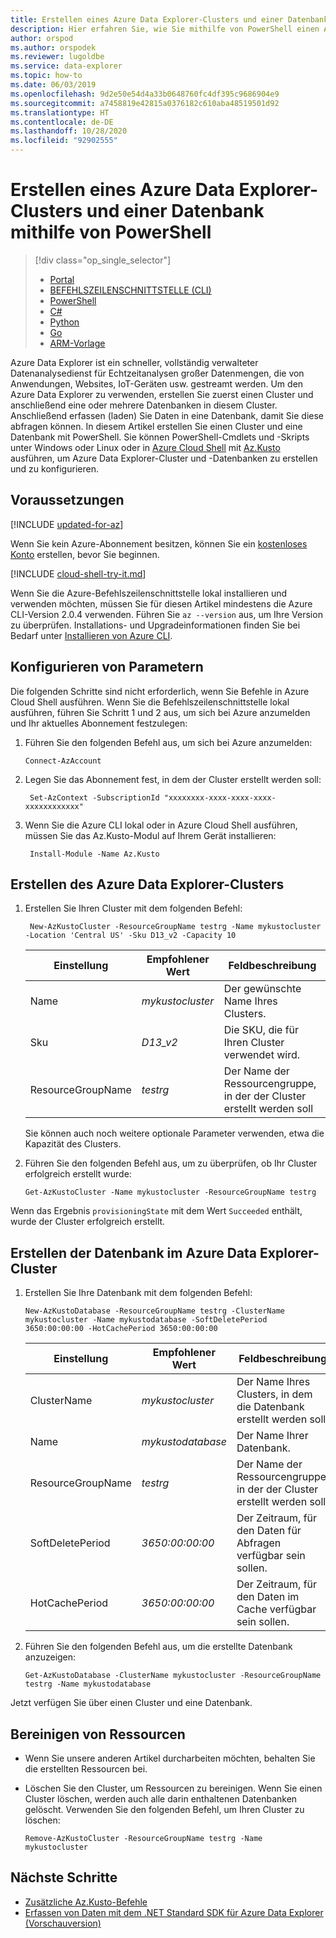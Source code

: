 ```yaml
---
title: Erstellen eines Azure Data Explorer-Clusters und einer Datenbank mit PowerShell
description: Hier erfahren Sie, wie Sie mithilfe von PowerShell einen Azure Data Explorer-Cluster und eine Datenbank erstellen.
author: orspod
ms.author: orspodek
ms.reviewer: lugoldbe
ms.service: data-explorer
ms.topic: how-to
ms.date: 06/03/2019
ms.openlocfilehash: 9d2e50e54d4a33b0648760fc4df395c9686904e9
ms.sourcegitcommit: a7458819e42815a0376182c610aba48519501d92
ms.translationtype: HT
ms.contentlocale: de-DE
ms.lasthandoff: 10/28/2020
ms.locfileid: "92902555"
---
```

# <a name="create-an-azure-data-explorer-cluster-and-database-by-using-powershell"></a>Erstellen eines Azure Data Explorer-Clusters und einer Datenbank mithilfe von PowerShell

> [!div class="op_single_selector"]
> * [Portal](create-cluster-database-portal.md)
> * [BEFEHLSZEILENSCHNITTSTELLE (CLI)](create-cluster-database-cli.md)
> * [PowerShell](create-cluster-database-powershell.md)
> * [C#](create-cluster-database-csharp.md)
> * [Python](create-cluster-database-python.md)
> * [Go](create-cluster-database-go.md)
> * [ARM-Vorlage](create-cluster-database-resource-manager.md)  

Azure Data Explorer ist ein schneller, vollständig verwalteter Datenanalysedienst für Echtzeitanalysen großer Datenmengen, die von Anwendungen, Websites, IoT-Geräten usw. gestreamt werden. Um den Azure Data Explorer zu verwenden, erstellen Sie zuerst einen Cluster und anschließend eine oder mehrere Datenbanken in diesem Cluster. Anschließend erfassen (laden) Sie Daten in eine Datenbank, damit Sie diese abfragen können. In diesem Artikel erstellen Sie einen Cluster und eine Datenbank mit PowerShell. Sie können PowerShell-Cmdlets und -Skripts unter Windows oder Linux oder in [Azure Cloud Shell](/azure/cloud-shell/overview) mit [Az.Kusto](/powershell/module/az.kusto/?view=azps-1.4.0#kusto) ausführen, um Azure Data Explorer-Cluster und -Datenbanken zu erstellen und zu konfigurieren.

## <a name="prerequisites"></a>Voraussetzungen

[!INCLUDE [updated-for-az](includes/updated-for-az.md)]

Wenn Sie kein Azure-Abonnement besitzen, können Sie ein [kostenloses Konto](https://azure.microsoft.com/free/) erstellen, bevor Sie beginnen.

[!INCLUDE [cloud-shell-try-it.md](includes/cloud-shell-try-it.md)]

Wenn Sie die Azure-Befehlszeilenschnittstelle lokal installieren und verwenden möchten, müssen Sie für diesen Artikel mindestens die Azure CLI-Version 2.0.4 verwenden. Führen Sie `az --version` aus, um Ihre Version zu überprüfen. Installations- und Upgradeinformationen finden Sie bei Bedarf unter [Installieren von Azure CLI](/cli/azure/install-azure-cli?view=azure-cli-latest).

## <a name="configure-parameters"></a>Konfigurieren von Parametern

Die folgenden Schritte sind nicht erforderlich, wenn Sie Befehle in Azure Cloud Shell ausführen. Wenn Sie die Befehlszeilenschnittstelle lokal ausführen, führen Sie Schritt 1 und 2 aus, um sich bei Azure anzumelden und Ihr aktuelles Abonnement festzulegen:

1. Führen Sie den folgenden Befehl aus, um sich bei Azure anzumelden:

    ```azurepowershell-interactive
    Connect-AzAccount
    ```

1. Legen Sie das Abonnement fest, in dem der Cluster erstellt werden soll:

    ```azurepowershell-interactive
     Set-AzContext -SubscriptionId "xxxxxxxx-xxxx-xxxx-xxxx-xxxxxxxxxxxx"
    ```
1. Wenn Sie die Azure CLI lokal oder in Azure Cloud Shell ausführen, müssen Sie das Az.Kusto-Modul auf Ihrem Gerät installieren:

    ```azurepowershell-interactive
     Install-Module -Name Az.Kusto
    ```

## <a name="create-the-azure-data-explorer-cluster"></a>Erstellen des Azure Data Explorer-Clusters

1. Erstellen Sie Ihren Cluster mit dem folgenden Befehl:

    ```azurepowershell-interactive
     New-AzKustoCluster -ResourceGroupName testrg -Name mykustocluster -Location 'Central US' -Sku D13_v2 -Capacity 10
    ```

   |**Einstellung** | **Empfohlener Wert** | **Feldbeschreibung**|
   |---|---|---|
   | Name | *mykustocluster* | Der gewünschte Name Ihres Clusters.|
   | Sku | *D13_v2* | Die SKU, die für Ihren Cluster verwendet wird. |
   | ResourceGroupName | *testrg* | Der Name der Ressourcengruppe, in der der Cluster erstellt werden soll |

    Sie können auch noch weitere optionale Parameter verwenden, etwa die Kapazität des Clusters.

1. Führen Sie den folgenden Befehl aus, um zu überprüfen, ob Ihr Cluster erfolgreich erstellt wurde:

    ```azurepowershell-interactive
    Get-AzKustoCluster -Name mykustocluster -ResourceGroupName testrg
    ```

Wenn das Ergebnis `provisioningState` mit dem Wert `Succeeded` enthält, wurde der Cluster erfolgreich erstellt.

## <a name="create-the-database-in-the-azure-data-explorer-cluster"></a>Erstellen der Datenbank im Azure Data Explorer-Cluster

1. Erstellen Sie Ihre Datenbank mit dem folgenden Befehl:

    ```azurepowershell-interactive
    New-AzKustoDatabase -ResourceGroupName testrg -ClusterName mykustocluster -Name mykustodatabase -SoftDeletePeriod 3650:00:00:00 -HotCachePeriod 3650:00:00:00
    ```

   |**Einstellung** | **Empfohlener Wert** | **Feldbeschreibung**|
   |---|---|---|
   | ClusterName | *mykustocluster* | Der Name Ihres Clusters, in dem die Datenbank erstellt werden soll.|
   | Name | *mykustodatabase* | Der Name Ihrer Datenbank.|
   | ResourceGroupName | *testrg* | Der Name der Ressourcengruppe, in der der Cluster erstellt werden soll |
   | SoftDeletePeriod | *3650:00:00:00* | Der Zeitraum, für den Daten für Abfragen verfügbar sein sollen. |
   | HotCachePeriod | *3650:00:00:00* | Der Zeitraum, für den Daten im Cache verfügbar sein sollen. |

1. Führen Sie den folgenden Befehl aus, um die erstellte Datenbank anzuzeigen:

    ```azurepowershell-interactive
    Get-AzKustoDatabase -ClusterName mykustocluster -ResourceGroupName testrg -Name mykustodatabase
    ```

Jetzt verfügen Sie über einen Cluster und eine Datenbank.

## <a name="clean-up-resources"></a>Bereinigen von Ressourcen

* Wenn Sie unsere anderen Artikel durcharbeiten möchten, behalten Sie die erstellten Ressourcen bei.
* Löschen Sie den Cluster, um Ressourcen zu bereinigen. Wenn Sie einen Cluster löschen, werden auch alle darin enthaltenen Datenbanken gelöscht. Verwenden Sie den folgenden Befehl, um Ihren Cluster zu löschen:

    ```azurepowershell-interactive
    Remove-AzKustoCluster -ResourceGroupName testrg -Name mykustocluster
    ```

## <a name="next-steps"></a>Nächste Schritte

* [Zusätzliche Az.Kusto-Befehle](/powershell/module/az.kusto/?view=azps-1.7.0#kusto)
* [Erfassen von Daten mit dem .NET Standard SDK für Azure Data Explorer (Vorschauversion)](./net-sdk-ingest-data.md)